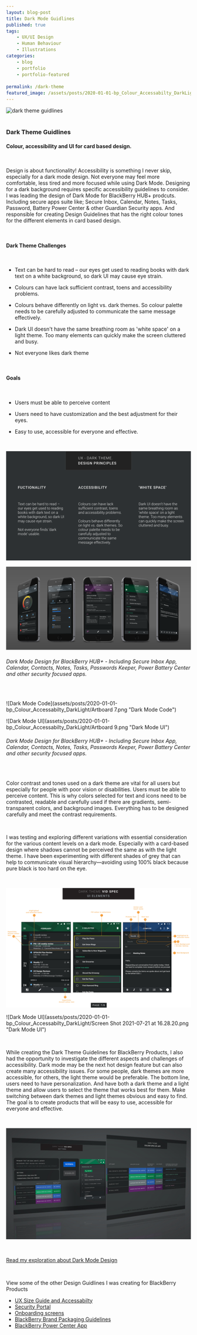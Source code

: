 ```yaml
---
layout: blog-post
title: Dark Mode Guidlines
published: true
tags: 
    - UX/UI Design
    - Human Behaviour
    - Illustrations
categories:
    - blog
    - portfolio
    - portfolio-featured
    
permalink: /dark-theme
featured_image: /assets/posts/2020-01-01-bp_Colour_Accessabilty_DarkLight/fp_ph_darktheme1.jpg
---
```


![dark theme guidlines](/assets/posts/2020-01-01-bp_Colour_Accessabilty_DarkLight/AdobeStock_darkTheme_mocks.png "dark theme guidlines")
<br>
<br> 

### Dark Theme Guidlines 


#### Colour, accessibility and UI for card based design.

<br>



Design is about functionality! Accessibility is something I never skip, especially for a dark mode design. Not everyone may feel more comfortable, less tired and more focused while using Dark Mode. Designing for a dark background requires specific accessibility guidelines to consider. 
I was leading the design of Dark Mode for BlackBerry HUB+ prodcuts. Including secure apps suite like; Secure Inbox, Calendar, Notes, Tasks, Password, Battery Power Center & other Guardian Security apps. 
And responsible for creating Design Guidelines that has the right colour tones for the different elements in card based design. 

<br>

#### Dark Theme Challenges

<br>

- Text can be hard to read – our eyes get used to reading books with dark text on a white background, so dark UI may cause eye strain. 

- Colours can have lack sufficient contrast, toens and accessibility problems. 

- Colours behave differently on light vs. dark themes. So colour palette needs to be carefully adjusted to communicate the same message effectively.

- Dark UI doesn't have the same breathing room as 'white space' on a light theme. Too many elements can quickly make the screen cluttered and busy.

- Not everyone likes dark theme 



<br>


#### Goals 

<br>

-  Users must be able to perceive content
   
-  Users need to have customization and the best adjustment for their eyes. 
   
-  Easy to use, accessible for everyone and effective. 

<br>



![Dark Mode UI](assets/posts/2020-01-01-bp_Colour_Accessabilty_DarkLight/dark-mode_challenges20215.png "Dark Mode UI")

![Dark Mode UI](assets/posts/2020-01-01-bp_Colour_Accessabilty_DarkLight/allapss_darkmode_mock.png "Dark Mode UI")
###### Dark Mode Design for BlackBerry HUB+ - Including Secure Inbox App, Calendar, Contacts, Notes, Tasks, Passwords Keeper, Power Battery Center and other security focused apps.  





<br>

![Dark Mode Code](assets/posts/2020-01-01-bp_Colour_Accessabilty_DarkLight/Artboard 7.png "Dark Mode Code")

![Dark Mode UI](assets/posts/2020-01-01-bp_Colour_Accessabilty_DarkLight/Artboard 9.png "Dark Mode UI")
###### Dark Mode Design for BlackBerry HUB+ - Including Secure Inbox App, Calendar, Contacts, Notes, Tasks, Passwords Keeper, Power Battery Center and other security focused apps.  


<br>



Color contrast and tones used on a dark theme are vital for all users but especially for people with poor vision or disabilities. Users must be able to perceive content. This is why colors selected for text and icons need to be contrasted, readable and carefully used if there are gradients, semi-transparent colors, and background images. Everything has to be designed carefully and meet the contrast requirements. 


<br>


I was testing and exploring different variations with essential consideration for the various content levels on a dark mode. Especially with a card-based design where shadows cannot be perceived the same as with the light theme. I have been experimenting with different shades of grey that can help to communicate visual hierarchy—avoiding using 100% black because pure black is too hard on the eye.


<br>

![Dark Mode UI](assets/posts/2020-01-01-bp_Colour_Accessabilty_DarkLight/dark_vid_spec_v2_2_20190416-8.jpg "Dark Mode UI")

![Dark Mode UI](assets/posts/2020-01-01-bp_Colour_Accessabilty_DarkLight/Screen Shot 2021-07-21 at 16.28.20.png "Dark Mode UI")


<br>

While creating the Dark Theme Guidelines for BlackBerry Products, I also had the opportunity to investigate the different aspects and challenges of accessibility. Dark mode may be the next hot design feature but can also create many accessibility issues. For some people, dark themes are more accessible, for others, the light theme would be preferable. The bottom line, users need to have personalization. And have both a dark theme and a light theme and allow users to select the theme that works best for them. Make switching between dark themes and light themes obvious and easy to find. The goal is to create products that will be easy to use, accessible for everyone and effective. 

<br>


![Dark Mode Code](assets/posts/2020-01-01-bp_Colour_Accessabilty_DarkLight/DArkThemMockup.jpg "Dark Mode Code")



<br>



[Read my exploration about Dark Mode Design](https://curlydesigner.com/colour-accessibility) 


<br>


View some of the other Design Guidlines I was creating for BlackBerry Products

- [UX Size Guide and Accessabilty](/wb-hud)
- [Security Portal](/design-guidelines)
- [Onboarding screens](/empty-data)
- [BlackBerry Brand Packaging Guidelines](/bb-brand) 
- [BlackBerry Power Center App](/power-center)